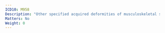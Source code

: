 ```yaml
---
ICD10: M958
Description: "Other specified acquired deformities of musculoskeletal system"
Matters: No
Weight: 0
---
```

